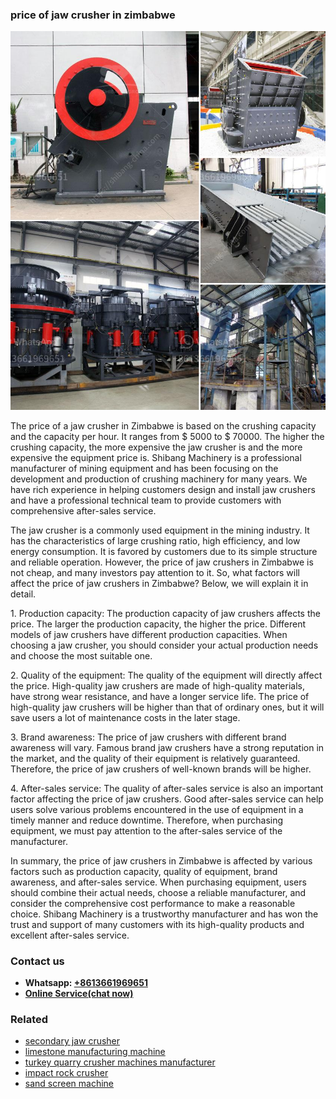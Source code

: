 <h3>price of jaw crusher in zimbabwe</h3><img src='1708322820.jpg' alt=''><p>The price of a jaw crusher in Zimbabwe is based on the crushing capacity and the capacity per hour. It ranges from $ 5000 to $ 70000. The higher the crushing capacity, the more expensive the jaw crusher is and the more expensive the equipment price is. Shibang Machinery is a professional manufacturer of mining equipment and has been focusing on the development and production of crushing machinery for many years. We have rich experience in helping customers design and install jaw crushers and have a professional technical team to provide customers with comprehensive after-sales service.</p><p>The jaw crusher is a commonly used equipment in the mining industry. It has the characteristics of large crushing ratio, high efficiency, and low energy consumption. It is favored by customers due to its simple structure and reliable operation. However, the price of jaw crushers in Zimbabwe is not cheap, and many investors pay attention to it. So, what factors will affect the price of jaw crushers in Zimbabwe? Below, we will explain it in detail.</p><p>1. Production capacity: The production capacity of jaw crushers affects the price. The larger the production capacity, the higher the price. Different models of jaw crushers have different production capacities. When choosing a jaw crusher, you should consider your actual production needs and choose the most suitable one.</p><p>2. Quality of the equipment: The quality of the equipment will directly affect the price. High-quality jaw crushers are made of high-quality materials, have strong wear resistance, and have a longer service life. The price of high-quality jaw crushers will be higher than that of ordinary ones, but it will save users a lot of maintenance costs in the later stage.</p><p>3. Brand awareness: The price of jaw crushers with different brand awareness will vary. Famous brand jaw crushers have a strong reputation in the market, and the quality of their equipment is relatively guaranteed. Therefore, the price of jaw crushers of well-known brands will be higher.</p><p>4. After-sales service: The quality of after-sales service is also an important factor affecting the price of jaw crushers. Good after-sales service can help users solve various problems encountered in the use of equipment in a timely manner and reduce downtime. Therefore, when purchasing equipment, we must pay attention to the after-sales service of the manufacturer.</p><p>In summary, the price of jaw crushers in Zimbabwe is affected by various factors such as production capacity, quality of equipment, brand awareness, and after-sales service. When purchasing equipment, users should combine their actual needs, choose a reliable manufacturer, and consider the comprehensive cost performance to make a reasonable choice. Shibang Machinery is a trustworthy manufacturer and has won the trust and support of many customers with its high-quality products and excellent after-sales service.</p><h3>Contact us</h3><ul><li><strong>Whatsapp:&nbsp;<a href="https://wa.me/8613661969651">+8613661969651</a></strong></li><li><a href="https://swt.shibang-china.com/?git&amp;zhl&amp;price of jaw crusher in zimbabwe"><strong>Online Service(chat now)</strong></a></li></ul><h3>Related</h3><ul><li><a href='secondary jaw crusher.md'>secondary jaw crusher</a></li><li><a href='limestone manufacturing machine.md'>limestone manufacturing machine</a></li><li><a href='turkey quarry crusher machines manufacturer.md'>turkey quarry crusher machines manufacturer</a></li><li><a href='impact rock crusher.md'>impact rock crusher</a></li><li><a href='sand screen machine.md'>sand screen machine</a></li></ul>